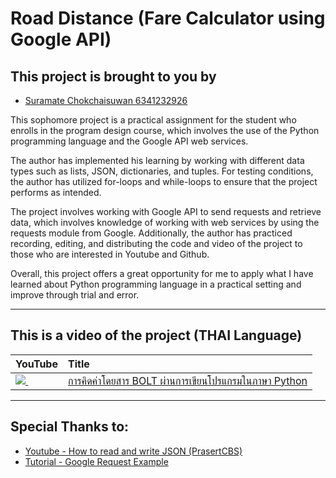 # Road Distance (Fare Calculator using Google API)
## This project is brought to you by 
* [Suramate Chokchaisuwan 6341232926](https://github.com/sc-matthew)

>
This sophomore project is a practical assignment for the student who enrolls in the program design course, which involves the use of the Python programming language and the Google API web services. 

The author has implemented his learning by working with different data types such as lists, JSON, dictionaries, and tuples. For testing conditions, the author has utilized for-loops and while-loops to ensure that the project performs as intended.

The project involves working with Google API to send requests and retrieve data, which involves knowledge of working with web services by using the requests module from Google. Additionally, the author has practiced recording, editing, and distributing the code and video of the project to those who are interested in Youtube and Github. 

Overall, this project offers a great opportunity for me to apply what I have learned about Python programming language in a practical setting and improve through trial and error.

---

## This is a video of the project (THAI Language)
| YouTube                                                                                                     | Title                                                                                                                                       |
|:------------------------------------------------------------------------------------------------------------|:--------------------------------------------------------------------------------------------------------------------------------------------|
| <a href=https://youtu.be/j182lxBlFD4><img src=https://i.ytimg.com/vi/j182lxBlFD4/mqdefault.jpg />&nbsp;</a> | <a href="https://youtu.be/j182lxBlFD4">การคิดค่าโดยสาร BOLT ผ่านการเขียนโปรแกรมในภาษา Python</a>  

---
## Special Thanks to:

* [Youtube - How to read and write JSON (PrasertCBS)](https://youtu.be/IcL4ruuNo0o)
* [Tutorial - Google Request Example](https://developers.google.com/maps/documentation/distance-matrix/start#maps_http_distancematrix_start-py)
